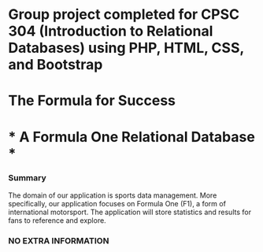 # Group project completed for CPSC 304 (Introduction to Relational Databases) using PHP, HTML, CSS, and Bootstrap

# The Formula for Success 
# * A Formula One Relational Database *

### Summary
The domain of our application is sports data management. More specifically, our application focuses on Formula One (F1), a form of international motorsport. The application will store statistics and results for fans to reference and explore. 

### NO EXTRA INFORMATION
